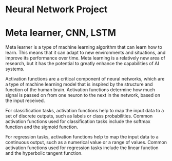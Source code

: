 # Neural Network Project
# Meta learner, CNN, LSTM
Meta learner is a type of machine learning algorithm that can learn how to learn. This means that it can adapt to new environments and situations, and improve its performance over time. Meta learning is a relatively new area of research, but it has the potential to greatly enhance the capabilities of AI systems.

Activation functions are a critical component of neural networks, which are a type of machine learning model that is inspired by the structure and function of the human brain. Activation functions determine how much signal is passed on from one neuron to the next in the network, based on the input received.

For classification tasks, activation functions help to map the input data to a set of discrete outputs, such as labels or class probabilities. Common activation functions used for classification tasks include the softmax function and the sigmoid function.

For regression tasks, activation functions help to map the input data to a continuous output, such as a numerical value or a range of values. Common activation functions used for regression tasks include the linear function and the hyperbolic tangent function.
